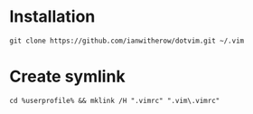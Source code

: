 Installation
============

	git clone https://github.com/ianwitherow/dotvim.git ~/.vim


Create symlink
==============
	
	cd %userprofile% && mklink /H ".vimrc" ".vim\.vimrc"
